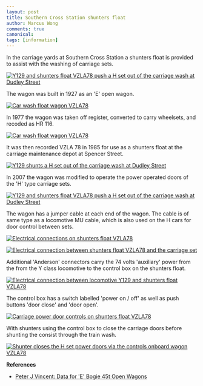 ```yaml
---
layout: post
title: Southern Cross Station shunters float
author: Marcus Wong
comments: true
canonical: 
tags: [information]
---
```


In the carriage yards at Southern Cross Station a shunters float is provided to assist with the washing of carriage sets.

<a href="https://railgallery.wongm.com/vline-workshops-yards/F117_6965.jpg.html"><img src="https://railgallery.wongm.com/cache/vline-workshops-yards/F117_6965_595.jpg?cached=1484094015" alt="Y129 and shunters float VZLA78 push a H set out of the carriage wash at Dudley Street" /></a>

The wagon was built in 1927 as an 'E' open wagon.

<a href="https://railgallery.wongm.com/vline-workshops-yards/D797_9702.jpg.html"><img src="https://railgallery.wongm.com/cache/vline-workshops-yards/D797_9702_595.jpg?cached=1492831447" alt="Car wash float wagon VZLA78" /></a>

In 1977 the wagon was taken off register, converted to carry wheelsets, and recoded as HR 116.

<a href="https://railgallery.wongm.com/vline-workshops-yards/E103_6382.jpg.html"><img src="https://railgallery.wongm.com/cache/vline-workshops-yards/E103_6382_595.jpg?cached=1492831446" alt="Car wash float wagon VZLA78" /></a>

It was then recorded VZLA 78 in 1985 for use as a shunters float at the carriage maintenance depot at Spencer Street.

<a href="https://railgallery.wongm.com/vline-workshops-yards/F117_6944.jpg.html"><img src="https://railgallery.wongm.com/cache/vline-workshops-yards/F117_6944_595.jpg?cached=1587713243" alt="Y129 shunts a H set out of the carriage wash at Dudley Street" /></a>

In 2007 the wagon was modified to operate the power operated doors of the 'H' type carriage sets.

<a href="https://railgallery.wongm.com/vline-workshops-yards/F117_6962.jpg.html"><img src="https://railgallery.wongm.com/cache/vline-workshops-yards/F117_6962_595.jpg?cached=1484094015" alt="Y129 and shunters float VZLA78 push a H set out of the carriage wash at Dudley Street" /></a>

The wagon has a jumper cable at each end of the wagon. The cable is of same type as a locomotive MU cable, which is also used on the H cars for door control between sets.

<a href="https://railgallery.wongm.com/vline-bits/D297_9732.jpg.html"><img src="https://railgallery.wongm.com/cache/vline-bits/D297_9732_595.jpg?cached=1404727710" alt="Electrical connections on shunters float VZLA78" /></a>

<a href="https://railgallery.wongm.com/vline-workshops-yards/F117_6887.jpg.html"><img src="https://railgallery.wongm.com/cache/vline-workshops-yards/F117_6887_595.jpg?cached=1484094034" alt="Electrical connection between shunters float VZLA78 and the carriage set" /></a>

Additional 'Anderson' connectors carry the 74 volts 'auxiliary' power from the from the Y class locomotive to the control box on the shunters float.

<a href="https://railgallery.wongm.com/vline-workshops-yards/F117_6864.jpg.html"><img src="https://railgallery.wongm.com/cache/vline-workshops-yards/F117_6864_595.jpg?cached=1484094044" alt="Electrical connection between locomotive Y129 and shunters float VZLA78" /></a>

The control box has a switch labelled 'power on / off' as well as push buttons 'door close' and 'door open'. 

<a href="https://railgallery.wongm.com/vline-bits/D297_9738.jpg.html"><img src="https://railgallery.wongm.com/cache/vline-bits/D297_9738_595.jpg?cached=1405828961" alt="Carriage power door controls on shunters float VZLA78" /></a>

With shunters using the control box to close the carriage doors before shunting the consist through the train wash.

<a href="https://railgallery.wongm.com/vline-workshops-yards/F117_6872.jpg.html"><img src="https://railgallery.wongm.com/cache/vline-workshops-yards/F117_6872_595.jpg?cached=1484094044" alt="Shunter closes the H set power doors via the controls onboard wagon VZLA78" /></a>

**References**

* [Peter J Vincent: Data for 'E' Bogie 45t Open Wagons](https://www.pjv101.net/cd/pages/c136d.htm)





